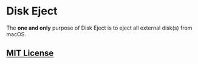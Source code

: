 # Disk Eject

The **one and only** purpose of Disk Eject is to eject all external disk(s) from macOS.


## [MIT License](/LICENSE)
